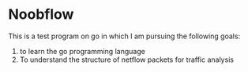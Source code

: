 # Noobflow

This is a test program on go in which I am pursuing the following goals:
1. to learn the go programming language
2. To understand the structure of netflow packets for traffic analysis

